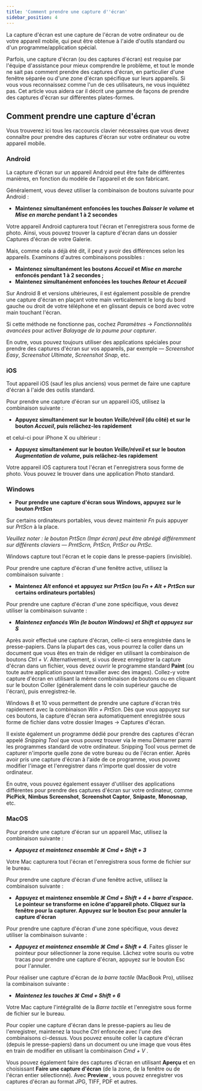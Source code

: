 ```yaml
---
title: 'Comment prendre une capture d''écran'
sidebar_position: 4
---
```


La capture d'écran est une capture de l'écran de votre ordinateur ou de votre appareil mobile, qui peut être obtenue à l'aide d'outils standard ou d'un programme/application spécial.

Parfois, une capture d'écran (ou des captures d'écran) est requise par l'équipe d'assistance pour mieux comprendre le problème, et tout le monde ne sait pas comment prendre des captures d'écran, en particulier d'une fenêtre séparée ou d'une zone d'écran spécifique sur leurs appareils. Si vous vous reconnaissez comme l'un de ces utilisateurs, ne vous inquiétez pas. Cet article vous aidera car il décrit une gamme de façons de prendre des captures d'écran sur différentes plates-formes.

## Comment prendre une capture d'écran

Vous trouverez ici tous les raccourcis clavier nécessaires que vous devez connaître pour prendre des captures d'écran sur votre ordinateur ou votre appareil mobile.

### Android

La capture d'écran sur un appareil Android peut être faite de différentes manières, en fonction du modèle de l'appareil et de son fabricant.

Généralement, vous devez utiliser la combinaison de boutons suivante pour Android :

+ **Maintenez simultanément enfoncées les touches *Baisser le volume* et *Mise en marche* pendant 1 à 2 secondes**

Votre appareil Android capturera tout l'écran et l'enregistrera sous forme de photo. Ainsi, vous pouvez trouver la capture d'écran dans un dossier Captures d'écran de votre Galerie.

Mais, comme cela a déjà été dit, il peut y avoir des différences selon les appareils. Examinons d'autres combinaisons possibles :

+ **Maintenez simultanément les boutons *Accueil* et *Mise en marche* enfoncés pendant 1 à 2 secondes ;**
+ **Maintenez simultanément enfoncées les touches *Retour* et *Accueil***

Sur Android 8 et versions ultérieures, il est également possible de prendre une capture d'écran en plaçant votre main verticalement le long du bord gauche ou droit de votre téléphone et en glissant depuis ce bord avec votre main touchant l'écran.

Si cette méthode ne fonctionne pas, cochez *Paramètres* → *Fonctionnalités avancées* pour activer *Balayage de la paume pour capturer*.

En outre, vous pouvez toujours utiliser des applications spéciales pour prendre des captures d'écran sur vos appareils, par exemple — *Screenshot Easy*, *Screenshot Ultimate*, *Screenshot Snap*, etc.

### iOS

Tout appareil iOS (sauf les plus anciens) vous permet de faire une capture d'écran à l'aide des outils standard.

Pour prendre une capture d'écran sur un appareil iOS, utilisez la combinaison suivante :

+ **Appuyez simultanément sur le bouton *Veille/réveil* (du côté) et sur le bouton *Accueil*, puis relâchez-les rapidement**

et celui-ci pour iPhone X ou ultérieur :

+ **Appuyez simultanément sur le bouton *Veille/réveil* et sur le bouton *Augmentation de volume*, puis relâchez-les rapidement**

Votre appareil iOS capturera tout l'écran et l'enregistrera sous forme de photo. Vous pouvez le trouver dans une application Photo standard.

### Windows

+ **Pour prendre une capture d'écran sous Windows, appuyez sur le bouton *PrtScn***

Sur certains ordinateurs portables, vous devez maintenir *Fn* puis appuyer sur *PrtScn* à la place.

*Veuillez noter : le bouton PrtScn (Impr écran) peut être abrégé différemment sur différents claviers — PrntScrn, PrtScn, PrtScr ou PrtSc.*

Windows capture tout l'écran et le copie dans le presse-papiers (invisible).

Pour prendre une capture d'écran d'une fenêtre active, utilisez la combinaison suivante :

+ **Maintenez *Alt* enfoncé et appuyez sur *PrtScn* (ou *Fn + Alt + PrtScn* sur certains ordinateurs portables)**

Pour prendre une capture d'écran d'une zone spécifique, vous devez utiliser la combinaison suivante :

+ ***Maintenez enfoncés *Win* (le bouton Windows) et *Shift* et appuyez sur ***S******

Après avoir effectué une capture d'écran, celle-ci sera enregistrée dans le presse-papiers. Dans la plupart des cas, vous pourrez la coller dans un document que vous êtes en train de rédiger en utilisant la combinaison de boutons *Ctrl + V*. Alternativement, si vous devez enregistrer la capture d'écran dans un fichier, vous devez ouvrir le programme standard **Paint** (ou toute autre application pouvant travailler avec des images). Collez-y votre capture d'écran en utilisant la même combinaison de boutons ou en cliquant sur le bouton Coller (généralement dans le coin supérieur gauche de l'écran), puis enregistrez-le.

Windows 8 et 10 vous permettent de prendre une capture d'écran très rapidement avec la combinaison *Win + PrtScn*. Dès que vous appuyez sur ces boutons, la capture d'écran sera automatiquement enregistrée sous forme de fichier dans votre dossier Images → Captures d'écran.

Il existe également un programme dédié pour prendre des captures d'écran appelé *Snipping Tool* que vous pouvez trouver via le menu Démarrer parmi les programmes standard de votre ordinateur. Snipping Tool vous permet de capturer n'importe quelle zone de votre bureau ou de l'écran entier. Après avoir pris une capture d'écran à l'aide de ce programme, vous pouvez modifier l'image et l'enregistrer dans n'importe quel dossier de votre ordinateur.

En outre, vous pouvez également essayer d'utiliser des applications différentes pour prendre des captures d'écran sur votre ordinateur, comme **PicPick**, **Nimbus Screenshot**, **Screenshot Captor**, **Snipaste**, **Monosnap**, etc.

### MacOS

Pour prendre une capture d'écran sur un appareil Mac, utilisez la combinaison suivante :

+ ***Appuyez et maintenez ensemble ***⌘ Cmd + Shift + 3******

Votre Mac capturera tout l'écran et l'enregistrera sous forme de fichier sur le bureau.

Pour prendre une capture d'écran d'une fenêtre active, utilisez la combinaison suivante :

+ **Appuyez et maintenez ensemble *⌘ Cmd + Shift + 4 + barre d'espace*.  Le pointeur se transforme en icône d'appareil photo. Cliquez sur la fenêtre pour la capturer. Appuyez sur le bouton Esc pour annuler la capture d'écran**

Pour prendre une capture d'écran d'une zone spécifique, vous devez utiliser la combinaison suivante :

+ ***Appuyez et maintenez ensemble ***⌘ Cmd + Shift + 4******. Faites glisser le pointeur pour sélectionner la zone requise. Lâchez votre souris ou votre tracas pour prendre une capture d'écran, appuyez sur le bouton Esc pour l'annuler.

Pour réaliser une capture d'écran de *la barre tactile* (MacBook Pro), utilisez la combinaison suivante :

+ ***Maintenez les touches ***⌘ Cmd + Shift + 6******

Votre Mac capture l'intégralité de la *Barre tactile* et l'enregistre sous forme de fichier sur le bureau.

Pour copier une capture d'écran dans le presse-papiers au lieu de l'enregistrer, maintenez la touche *Ctrl* enfoncée avec l'une des combinaisons ci-dessus. Vous pouvez ensuite coller la capture d'écran (depuis le presse-papiers) dans un document ou une image que vous êtes en train de modifier en utilisant la combinaison *Cmd + V* .

Vous pouvez également faire des captures d'écran en utilisant **Aperçu** et en choisissant **Faire une capture d'écran** (de la zone, de la fenêtre ou de l'écran entier sélectionné). Avec **Preview** , vous pouvez enregistrer vos captures d'écran au format JPG, TIFF, PDF et autres.
